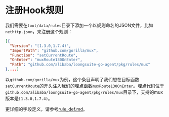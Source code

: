# 注册Hook规则
我们需要在`tool/data/rules`目录下添加一个以规则命名的JSON文件，比如`nethttp.json`，来注册这个规则：
```json
[{
  "Version": "[1.3.0,1.7.4)",
  "ImportPath": "github.com/gorilla/mux",
  "Function": "setCurrentRoute",
  "OnEnter": "muxRoute130OnEnter",
  "Path": "github.com/alibaba/loongsuite-go-agent/pkg/rules/mux"
},...]
```

以`github.com/gorilla/mux`为例，这个条目声明了我们想在目标函数`setCurrentRoute`的开头注入我们的埋点函数`muxRoute130OnEnter`。埋点代码位于`github.com/alibaba/loongsuite-go-agent/pkg/rules/mux`目录下，支持的mux版本是`[1.3.0,1.7.4)`。

更详细的字段定义，请参考[rule_def.md](rule_def.md)。
